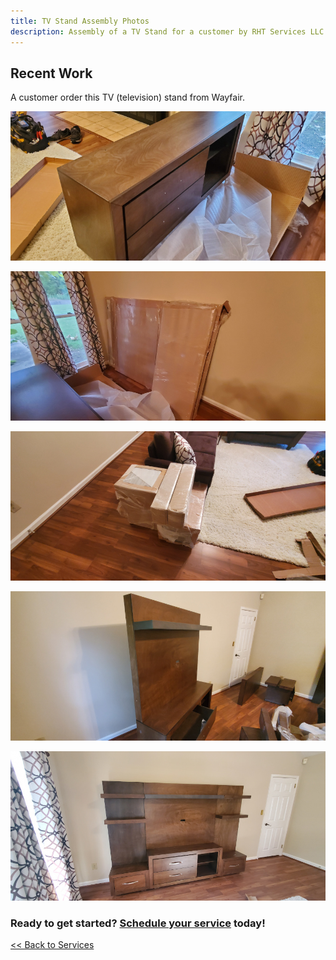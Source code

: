 ```yaml
---
title: TV Stand Assembly Photos
description: Assembly of a TV Stand for a customer by RHT Services LLC
---
```


## Recent Work

A customer order this TV (television) stand from Wayfair.

![TV stand assembly in progress](/images/tv_stand_20200926/20200926_070427T.jpg)

![TV stand assembly in progress](/images/tv_stand_20200926/20200926_070430T.jpg)

![TV stand assembly in progress](/images/tv_stand_20200926/20200926_070434T.jpg)

![TV stand assembly in progress](/images/tv_stand_20200926/20200926_072701T.jpg)

![TV stand assembly completed](/images/tv_stand_20200926/20200926_080447T.jpg)

<h3>Ready to get started? <a href="/request">Schedule your service</a> today!</h3>

[<< Back to Services](/services)
